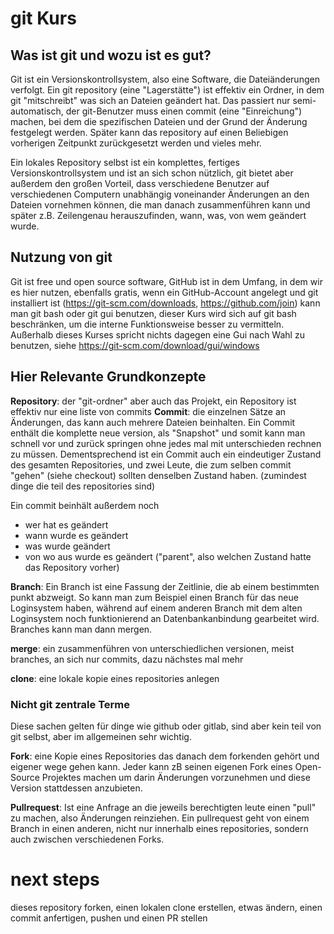 # git Kurs

## Was ist git und wozu ist es gut?

Git ist ein Versionskontrollsystem, also eine Software, die Dateiänderungen verfolgt. Ein git repository (eine "Lagerstätte") ist effektiv ein Ordner, in dem git "mitschreibt" was sich an Dateien geändert hat. Das passiert nur semi-automatisch, der git-Benutzer muss einen commit (eine "Einreichung") machen, bei dem die spezifischen Dateien und der Grund der Änderung festgelegt werden.
Später kann das repository auf einen Beliebigen vorherigen Zeitpunkt zurückgesetzt werden und vieles mehr.

Ein lokales Repository selbst ist ein komplettes, fertiges Versionskontrollsystem und ist an sich schon nützlich, git bietet aber außerdem den großen Vorteil, dass verschiedene Benutzer auf verschiedenen Computern unabhängig voneinander Änderungen an den Dateien vornehmen können, die man danach zusammenführen kann und später z.B. Zeilengenau herauszufinden, wann, was, von wem geändert wurde.

## Nutzung von git

Git ist free und open source software, GitHub ist in dem Umfang, in dem wir es hier nutzen, ebenfalls gratis,
wenn ein GitHub-Account angelegt und git installiert ist
(https://git-scm.com/downloads, https://github.com/join)
kann man git bash oder git gui benutzen, dieser Kurs wird sich auf git bash beschränken, um die interne Funktionsweise besser zu vermitteln.
Außerhalb dieses Kurses spricht nichts dagegen eine Gui nach Wahl zu benutzen, siehe https://git-scm.com/download/gui/windows

## Hier Relevante Grundkonzepte

**Repository**: der "git-ordner" aber auch das Projekt, ein Repository ist effektiv nur eine liste von commits
**Commit**: die einzelnen Sätze an Änderungen, das kann auch mehrere Dateien beinhalten. Ein Commit enthält die komplette neue version, als "Snapshot" und somit kann man schnell vor und zurück springen ohne jedes mal mit unterschieden rechnen zu müssen. Dementsprechend ist ein Commit auch ein eindeutiger Zustand des gesamten Repositories, und zwei Leute, die zum selben commit "gehen" (siehe checkout) sollten denselben Zustand haben.
(zumindest dinge die teil des repositories sind)

Ein commit beinhält außerdem noch

- wer hat es geändert
- wann wurde es geändert
- was wurde geändert
- von wo aus wurde es geändert ("parent", also welchen Zustand hatte das Repository vorher)

**Branch**: Ein Branch ist eine Fassung der Zeitlinie, die ab einem bestimmten punkt abzweigt. So kann man zum Beispiel einen Branch für das neue Loginsystem haben, während auf einem anderen Branch mit dem alten Loginsystem noch funktionierend an Datenbankanbindung gearbeitet wird. Branches kann man dann mergen.

**merge**: ein zusammenführen von unterschiedlichen versionen, meist branches, an sich nur commits, dazu nächstes mal mehr

**clone**: eine lokale kopie eines repositories anlegen

### Nicht git zentrale Terme

Diese sachen gelten für dinge wie github oder gitlab, sind aber kein teil von git selbst, aber im allgemeinen sehr wichtig.

**Fork**: eine Kopie eines Repositories das danach dem forkenden gehört und eigener wege gehen kann. Jeder kann zB seinen eigenen Fork eines Open-Source Projektes machen um darin Änderungen vorzunehmen und diese Version stattdessen anzubieten.

**Pullrequest**:
Ist eine Anfrage an die jeweils berechtigten leute einen "pull" zu machen, also Änderungen reinziehen.
Ein pullrequest geht von einem Branch in einen anderen, nicht nur innerhalb eines repositories, sondern auch zwischen verschiedenen Forks.

# next steps

dieses repository forken, einen lokalen clone erstellen, etwas ändern, einen commit anfertigen, pushen und einen PR stellen
